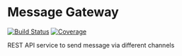 # Message Gateway
[![Build Status](https://travis-ci.org/Toshik1978/message_gateway.svg?branch=master)](https://travis-ci.org/Toshik1978/message_gateway)
[![Coverage](https://codecov.io/gh/Toshik1978/message_gateway/branch/master/graph/badge.svg)](https://codecov.io/gh/Toshik1978/message_gateway)

REST API service to send message via different channels
